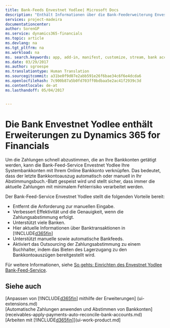 ```yaml
---
title: Bank-Feeds Envestnet Yodlee| Microsoft Docs
description: "Enthält Informationen über die Bank-Feederweiterung Envestnet Yodlee bereit"
services: project-madeira
documentationcenter: 
author: SorenGP
ms.service: dynamics365-financials
ms.topic: article
ms.devlang: na
ms.tgt_pltfrm: na
ms.workload: na
ms. search.keywords: app, add-in, manifest, customize, stream, bank account link
ms.date: 03/29/2017
ms.author: sgroespe
ms.translationtype: Human Translation
ms.sourcegitcommit: a31be0f9d07e2abb591e26f6bae34c6f6e4dcda6
ms.openlocfilehash: 7c900b87a5b0fd703ff0bdbaa5e2ac41f2939c3d
ms.contentlocale: de-at
ms.lasthandoff: 05/04/2017


---
```

# <a name="the-envestnet-yodlee-bank-feeds-extension-to-dynamics-365-for-financials"></a>Die Bank Envestnet Yodlee enthält Erweiterungen zu Dynamics 365 for Financials
Um die Zahlungen schnell abzustimmen, die an Ihre Bankkonten getätigt werden, kann die Bank-Feed-Service Envestnet Yodlee Ihre Systembankkonten mit Ihrem Online Bankkonto verknüpfen. Das bedeutet, dass der letzte Bankkontoauszug automatisch oder manuell in Ihr Abstimmungsbuch.-Blatt gespeist wird und stellt sicher, dass immer die aktuelle Zahlungen mit minimalem Fehlerrisiko verarbeitet werden.

Der Bank-Feed-Service Envestnet Yodlee stellt die folgenden Vorteile bereit:

* Entfernt die Anforderung zur manuellen Eingabe.
* Verbessert Effektivität und die Genauigkeit, wenn die Zahlungsabstimmung erfolgt.
* Unterstützt viele Banken.
* Hier aktuelle Informationen über Banktransaktionen in [!INCLUDE[d365fin](includes/d365fin_md.md)]
* Unterstützt manuelle sowie automatische Bankfeeds.
* Aktiviert das Outsourcing der Zahlungsabstimmung zu einem Buchhalter, indem das Bieten des Lagerzugang zu den Bankkontoauszügen bereitgestellt wird.

Für weitere Informationen, siehe [So gehts: Einrichten des Envestnet Yodlee Bank-Feed-Service](bank-how-setup-bank-statement-service.md).

## <a name="see-also"></a>Siehe auch
[Anpassen von [!INCLUDE[d365fin](includes/d365fin_md.md)] mithilfe der Erweiterungen] (ui-extensions.md)    
[Automatische Zahlungen anwenden und Abstimmen von Bankkonten] (receivables-apply-payments-auto-reconcile-bank-accounts.md)  
[Arbeiten mit [!INCLUDE[d365fin](includes/d365fin_md.md)]](ui-work-product.md]

